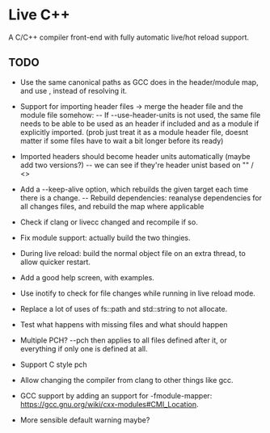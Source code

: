 # Live C++

A C/C++ compiler front-end with fully automatic live/hot reload support.

## TODO

- Use the same canonical paths as GCC does in the header/module map, and use , instead of resolving it.
- Support for importing header files -> merge the header file and the module file somehow:
-- If --use-header-units is not used, the same file needs to be able to be used as an header if included and as a module if explicitly imported. (prob just treat it as a module header file, doesnt matter if some files have to wait a bit longer before its ready)
- Imported headers should become header units automatically (maybe add two versions?)
-- we can see if they're header unist based on "" / <>

- Add a --keep-alive option, which rebuilds the given target each time there is a change.
-- Rebuild dependencies: reanalyse dependencies for all changes files, and rebuild the map where applicable
- Check if clang or livecc changed and recompile if so.
- Fix module support: actually build the two thingies.
- During live reload: build the normal object file on an extra thread, to allow quicker restart.
- Add a good help screen, with examples.
- Use inotify to check for file changes while running in live reload mode.
- Replace a lot of uses of fs::path and std::string to not allocate.
- Test what happens with missing files and what should happen
- Multiple PCH? --pch then applies to all files defined after it, or everything if only one is defined at all.
- Support C style pch
- Allow changing the compiler from clang to other things like gcc.
- GCC support by adding an support for -fmodule-mapper: https://gcc.gnu.org/wiki/cxx-modules#CMI_Location.

- More sensible default warning maybe?
